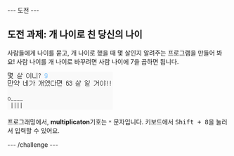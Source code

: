 \--- 도전 \---

## 도전 과제: 개 나이로 친 당신의 나이

사람들에게 나이를 묻고, 개 나이로 했을 때 몇 살인지 알려주는 프로그램을 만들어 봐요! 사람 나이를 개 나이로 바꾸려면 사람 나이에 7을 곱하면 됩니다.

![screenshot](images/me-dog-years.png)

프로그래밍에서, **multiplicaton**기호는 `*` 문자입니다. 키보드에서 <kbd>Shift + 8</kbd>을 눌러서 입력할 수 있어요.

\--- /challenge \---